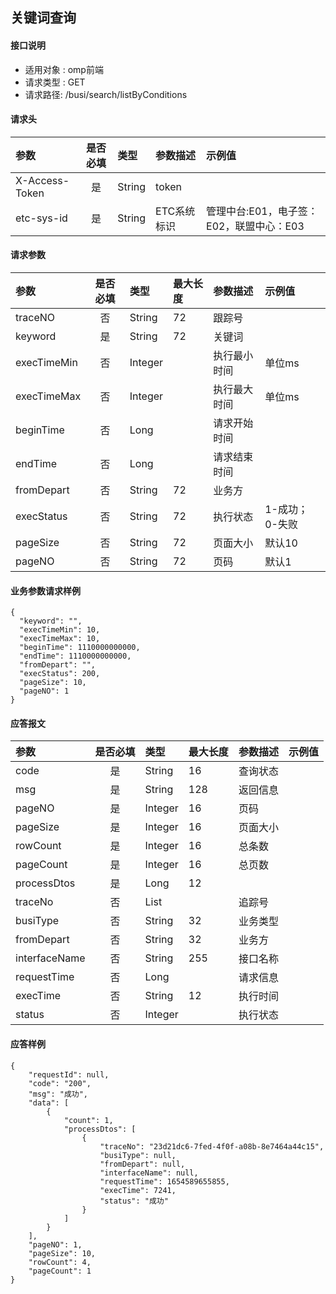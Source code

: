 ## 关键词查询

#### 接口说明

* 适用对象 : omp前端
* 请求类型 : GET
* 请求路径: /busi/search/listByConditions


#### 请求头

| 参数       | 是否必填 | 类型   | 参数描述    | 示例值                                      |
| :--------- | :------: | :----- | :---------- | :------------------------------------------ |
| X-Access-Token |    是    | String | token       |                                             |
| etc-sys-id |    是    | String | ETC系统标识 | 管理中台:E01，电子签：E02，联盟中心：E03 |

#### 请求参数

| 参数            | 是否必填 | 类型   | 最大长度 | 参数描述                 | 示例值     |
| :-------------- | :------: | :----- | :------- | :----------------------- | :--------- |
| traceNO       |    否    | String | 72        | 跟踪号 |            |
| keyword       |    是    | String | 72        | 关键词 |            |
| execTimeMin       |    否    | Integer |         | 执行最小时间 |    单位ms        |
| execTimeMax       |    否    | Integer |         | 执行最大时间 |      单位ms     |
| beginTime       |    否    | Long |         | 请求开始时间 |            |
| endTime       |    否    | Long |         | 请求结束时间 |            |
| fromDepart       |    否    | String | 72        | 业务方 |            |
| execStatus       |    否    | String | 72        | 执行状态 |     1-成功；0-失败       |
| pageSize       |    否    | String | 72        | 页面大小 |    默认10        |
| pageNO       |    否    | String | 72        | 页码 |      默认1      |

#### 业务参数请求样例

```
{
  "keyword": "",
  "execTimeMin": 10,
  "execTimeMax": 10,
  "beginTime": 1110000000000,
  "endTime": 1110000000000,
  "fromDepart": "",
  "execStatus": 200,
  "pageSize": 10,
  "pageNO": 1
}
```

#### 应答报文

| 参数            | 是否必填 | 类型   | 最大长度 | 参数描述     | 示例值 |
| :-------------- | :------: | :----- | :------- | :----------- | :----- |
| code      |    是    | String    | 16       | 查询状态       |        |
| msg      |    是    | String    | 128       | 返回信息       |        |
| pageNO      |    是    | Integer    | 16       | 页码       |        |
| pageSize      |    是    | Integer    | 16       | 页面大小       |        |
| rowCount      |    是    | Integer    | 16       | 总条数       |        |
| pageCount      |    是    | Integer    | 16       | 总页数       |        |
| processDtos   |    是    | Long   | 12       |      |        |
| traceNo        |    否    | List   |          | 追踪号 |        |
| busiType     |    否    | String | 32       | 业务类型  |        |
| fromDepart       |    否    | String | 32       | 业务方      |        |
| interfaceName  |    否    | String | 255      | 接口名称     |        |
| requestTime       |    否    | Long |       | 请求信息     |        |
| execTime     |    否    | String | 12       | 执行时间         |        |
| status   |    否    | Integer |        | 执行状态         |        |

#### 应答样例

``` 
{
    "requestId": null,
    "code": "200",
    "msg": "成功",
    "data": [
        {
            "count": 1,
            "processDtos": [
                {
                    "traceNo": "23d21dc6-7fed-4f0f-a08b-8e7464a44c15",
                    "busiType": null,
                    "fromDepart": null,
                    "interfaceName": null,
                    "requestTime": 1654589655855,
                    "execTime": 7241,
                    "status": "成功"
                }
            ]
        }
    ],
    "pageNO": 1,
    "pageSize": 10,
    "rowCount": 4,
    "pageCount": 1
}
```
